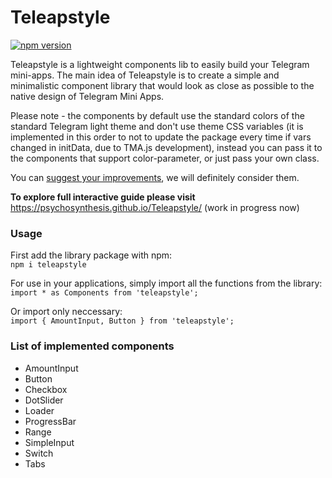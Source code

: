 # Teleapstyle
[![npm version](https://img.shields.io/npm/v/teleapstyle?color=%23047dec)](https://www.npmjs.org/package/teleapstyle)

Teleapstyle is a lightweight components lib to easily build your Telegram mini-apps. The main idea of Teleapstyle is to create a simple and minimalistic component library that would look as close as possible to the native design of Telegram Mini Apps.

Please note - the components by default use the standard colors of the standard Telegram light theme and don't use theme CSS variables (it is implemented in this order to not to update the package every time if vars changed in initData, due to TMA.js development), instead you can pass it to the components that support color-parameter, or just pass your own class.

You can [suggest your improvements](https://github.com/Psychosynthesis/Teleapstyle), we will definitely consider them.

**To explore full interactive guide please visit** https://psychosynthesis.github.io/Teleapstyle/ (work in progress now)

### Usage
First add the library package with npm: \
`npm i teleapstyle`

For use in your applications, simply import all the functions from the library: \
`import * as Components from 'teleapstyle';`

Or import only neccessary: \
`import { AmountInput, Button } from 'teleapstyle';`

### List of implemented components
 - AmountInput
 - Button
 - Checkbox
 - DotSlider
 - Loader
 - ProgressBar
 - Range
 - SimpleInput
 - Switch
 - Tabs
